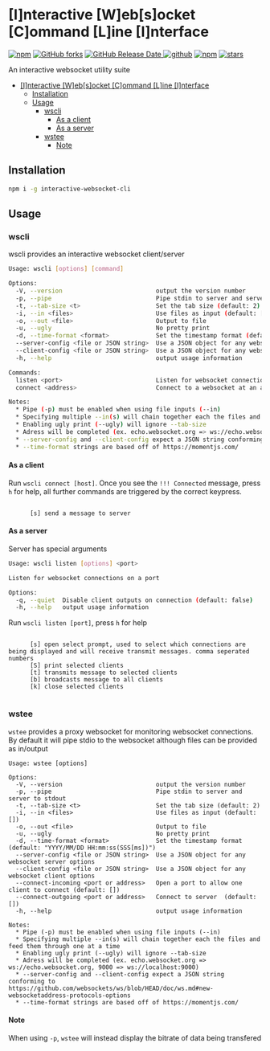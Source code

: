 # [I]nteractive [W]eb[s]ocket [C]ommand [L]ine [I]nterface

[![npm](https://img.shields.io/npm/v/interactive-websocket-cli)](https://www.npmjs.com/package/interactive-websocket-cli)
[![GitHub forks](https://img.shields.io/github/forks/danhab99/interactive-websocket-cli)](https://github.com/danhab99/interactive-websocket-cli)
[![GitHub Release Date](https://img.shields.io/github/release-date/danhab99/interactive-websocket-cli) ![github](https://img.shields.io/github/v/release/danhab99/interactive-websocket-cli)](https://github.com/danhab99/interactive-websocket-cli/releases)
[![npm](https://img.shields.io/npm/dw/interactive-websocket-cli)](https://www.npmjs.com/package/interactive-websocket-cli)
[![stars](https://img.shields.io/github/stars/danhab99/interactive-websocket-cli)](https://github.com/danhab99/interactive-websocket-cli)

An interactive websocket utility suite

- [[I]nteractive [W]eb[s]ocket [C]ommand [L]ine [I]nterface](#interactive-websocket-command-line-interface)
  - [Installation](#installation)
  - [Usage](#usage)
    - [wscli](#wscli)
      - [As a client](#as-a-client)
      - [As a server](#as-a-server)
    - [wstee](#wstee)
      - [Note](#note)

## Installation

```bash
npm i -g interactive-websocket-cli
```

## Usage

### wscli

wscli provides an interactive websocket client/server

```bash
Usage: wscli [options] [command]

Options:
  -V, --version                          output the version number
  -p, --pipe                             Pipe stdin to server and server to stdout
  -t, --tab-size <t>                     Set the tab size (default: 2)
  -i, --in <files>                       Use files as input (default: [])
  -o, --out <file>                       Output to file
  -u, --ugly                             No pretty print
  -d, --time-format <format>             Set the timestamp format (default: "YYYY/MM/DD HH:mm:ss(SSS[ms])")
  --server-config <file or JSON string>  Use a JSON object for any websocket server options
  --client-config <file or JSON string>  Use a JSON object for any websocket client options
  -h, --help                             output usage information

Commands:
  listen <port>                          Listen for websocket connections on a port
  connect <address>                      Connect to a websocket at an address

Notes: 
  * Pipe (-p) must be enabled when using file inputs (--in)
  * Specifying multiple --in(s) will chain together each the files and feed them through one at a time
  * Enabling ugly print (--ugly) will ignore --tab-size
  * Adress will be completed (ex. echo.websocket.org => ws://echo.websocket.org, 9000 => ws://localhost:9000)
  * --server-config and --client-config expect a JSON string conforming to https://github.com/websockets/ws/blob/HEAD/doc/ws.md#new-websocketaddress-protocols-options
  * --time-format strings are based off of https://momentjs.com/
```

#### As a client

Run `wscli connect [host]`. Once you see the `!!! Connected` message, press `h` for help, all further commands are triggered by the correct keypress.

```

      [s] send a message to server

```

#### As a server

Server has special arguments

```bash
Usage: wscli listen [options] <port>

Listen for websocket connections on a port

Options:
  -q, --quiet  Disable client outputs on connection (default: false)
  -h, --help   output usage information
```

Run `wscli listen [port]`, press `h` for help

```

      [s] open select prompt, used to select which connections are being displayed and will receive transmit messages. comma seperated numbers
      [S] print selected clients
      [t] transmits message to selected clients
      [b] broadcasts message to all clients
      [k] close selected clients
   
```

### wstee

`wstee` provides a proxy websocket for monitoring websocket connections. By default it will pipe stdio to the websocket although files can be provided as in/output

```
Usage: wstee [options]

Options:
  -V, --version                          output the version number
  -p, --pipe                             Pipe stdin to server and server to stdout
  -t, --tab-size <t>                     Set the tab size (default: 2)
  -i, --in <files>                       Use files as input (default: [])
  -o, --out <file>                       Output to file
  -u, --ugly                             No pretty print
  -d, --time-format <format>             Set the timestamp format (default: "YYYY/MM/DD HH:mm:ss(SSS[ms])")
  --server-config <file or JSON string>  Use a JSON object for any websocket server options
  --client-config <file or JSON string>  Use a JSON object for any websocket client options
  --connect-incoming <port or address>   Open a port to allow one client to connect (default: [])
  --connect-outgoing <port or address>   Connect to server  (default: [])
  -h, --help                             output usage information

Notes: 
  * Pipe (-p) must be enabled when using file inputs (--in)
  * Specifying multiple --in(s) will chain together each the files and feed them through one at a time
  * Enabling ugly print (--ugly) will ignore --tab-size
  * Adress will be completed (ex. echo.websocket.org => ws://echo.websocket.org, 9000 => ws://localhost:9000)
  * --server-config and --client-config expect a JSON string conforming to https://github.com/websockets/ws/blob/HEAD/doc/ws.md#new-websocketaddress-protocols-options
  * --time-format strings are based off of https://momentjs.com/
```

#### Note

When using `-p`, `wstee` will instead display the bitrate of data being transfered
